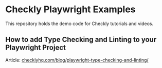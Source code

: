# Checkly Playwright Examples

This repository holds the demo code for Checkly tutorials and videos.

## How to add Type Checking and Linting to your Playwright Project

Article: [checklyhq.com/blog/playwright-type-checking-and-linting/](https://www.checklyhq.com/blog/playwright-type-checking-and-linting/)
